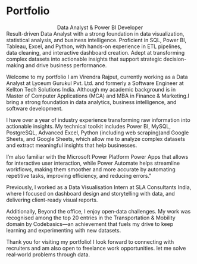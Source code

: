 # Portfolio

<center>
Data Analyst & Power BI Developer </center>
Result-driven Data Analyst with a strong foundation in data visualization, statistical analysis, and business intelligence. Proficient in SQL, Power BI, Tableau, Excel, and Python, with hands-on experience in ETL pipelines, data cleaning, and interactive dashboard creation. Adept at transforming complex datasets into actionable insights that support strategic decision-making and drive business performance.


<br>

Welcome to my portfolio
I am Virendra Rajput, currently working as a Data Analyst at Lyceum Gurukul Pvt. Ltd. and formerly a Software Engineer at Kellton Tech Solutions India. Although my academic background is in Master of Computer Applications (MCA) and MBA in Finance & Marketing.I bring a strong foundation in data analytics, business intelligence, and software development.

I have over a year of industry experience transforming raw information into actionable insights. My technical toolkit includes Power BI, MySQL, PostgreSQL, Advanced Excel, Python (including web scraping)and Google Sheets, and Google Sheets, which allow me to analyze complex datasets and extract meaningful insights that help businesses.

I’m also familiar with the Microsoft Power Platform Power Apps that allows for interactive user interaction, while Power Automate helps streamline workflows, making them smoother and more accurate by automating repetitive tasks, improving efficiency, and reducing errors."

Previously, I worked as a Data Visualisation Intern at SLA Consultants India, where I focused on dashboard design and storytelling with data, and delivering client-ready visual reports.

Additionally, Beyond the office, I enjoy open‑data challenges. My work was recognised among the top 20 entries in the Transportation & Mobility domain by Codebasics—an achievement that fuels my drive to keep learning and experimenting with new datasets.

Thank you for visiting my portfolio! I look forward to connecting with recruiters and am also open to freelance work opportunities. let me solve real‑world problems through data.
